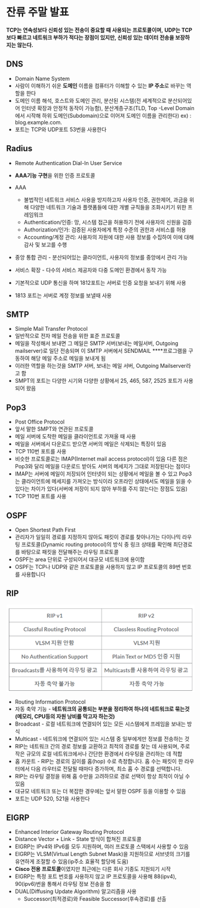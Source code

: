 # 잔류 주말 발표

**TCP는 연속성보다 신뢰성 있는 전송이 중요할 때 사용되는 프로토콜이며,** **UDP는 TCP보다 빠르고 네트워크 부하가 적다는 장점이 있지만, 신뢰성 있는 데이터 전송을 보장하지는 않는다.**

## DNS

- Domain Name System
- 사람이 이해하기 쉬운 **도메인** 이름을 컴퓨터가 이해할 수 있는 **IP 주소**로 바꾸는 역할을 한다
- 도메인 이름 해석, 호스트와 도메인 관리, 분산된 시스템(전 세계적으로 분산되어있어 인터넷 확장과 안정적 동작이 가능함), 분산계층구조(TLD, Top -Level Domain에서 시작해 하위 도메인(Subdomain)으로 이어져 도메인 이름을 관리한다) ex) : blog.example.com.
- 포트는 TCP와 UDP포트 53번을 사용한다

## Radius

- Remote Authentication Dial-In User Service
- **AAA기능 구현**을 위한 인증 프로토콜
- AAA
    - 불법적인 네트워크 서비스 사용을 방지하고자 사용자 인증, 권한제어, 과금을 위해 다양한 네트워크 기술과 플랫폼들에 대한 개별 규칙들을 조화시키기 위한 프레임워크
    - Authentication/인증: 망, 시스템 접근을 허용하기 전에 사용자의 신원을 검증
    - Authorization/인가: 검증된 사용자에게 특정 수준의 권한과 서비스를 허용
    - Accounting/계정 관리: 사용자의 자원에 대한 사용 정보를 수집하여 이에 대해 감사 및 보고를 수행
    
- 중앙 통합 관리 - 분산되어있는 클라이언트, 사용자의 정보를 중앙에서 관리 가능
- 서비스 확장 - 다수의 서비스 제공자와 다중 도메인 환경에서 동작 가능
- 기본적으로 UDP 통신을 하며 1812포트는 서버로 인증 요청을 보내기 위해 사용
- 1813 포트는 서버로 계정 정보를 보낼때 사용

## SMTP

- Simple Mail Transfer Protocol
- 일반적으로 전자 메일 전송을 위한 표준 프로토콜
- 메일을 작성해서 보내면 그 메일은 SMTP 서버(보내는 메일서버, Outgoing mailserver)로 일단 전송되며 이 SMTP 서버에서 SENDMAIL ****프로그램을 구동하여 해당 메일 주소로 메일을 보내게 됨
- 이러한 역할을 하는것을 SMTP 서버, 보내는 메일 서버, Outgoing Mailserver라고 함
- SMPT의 포트는 다양한 시기와 다양한 상황에서 25, 465, 587, 2525 포트가 사용되어 왔음

## Pop3

- Post Office Protocol
- 앞서 말한 SMPT와 연관된 프로토콜
- 메일 서버에 도착한 메일을 클라이언트로 가져올 때 사용
- 메일을 서버에서 다운로드 받으면 서버의 메일은 삭제되는 특징이 있음
- TCP 110번 포트를 사용
- 비슷한 프로토콜로는 IMAP(Internet mail access protocol)이 있음 다른 점은 Pop3와 달리 메일을 다운로드 받아도 서버의 메세지가 그대로 저장된다는 점이다
- IMAP는 서버에 메일이 저장되어 인터넷이 되는 상황에서 메일을 볼 수 있고 Pop3는 클라이언트에 메세지를 가져오는 방식이라 오프라인 상태에서도 메일을 읽을 수 있다는 차이가 있다(서버에 저장이 되지 않아 부하를 주지 않는다는 장점도 있음)
- TCP 110번 포트를 사용

## OSPF

- Open Shortest Path First
- 관리자가 일일히 경로를 지정하지 않아도 패킷이 경로를 찾아나가는 다이나믹 라우팅 프로토콜(Dynamic routing protocol)의 방식 중 링크 상태를 확인해 최단경로를 바탕으로 패킷을 전달해주는 라우팅 프로토콜
- OSPF는 area 단위로 구성되어서 대규모 네트워크에 용이함
- OSPF는 TCP나 UDP와 같은 프로토콜을 사용하지 않고 IP 프로토콜의 89번 번호를 사용합니다

## RIP

<img src="./image/발표1.png" alt="Alt123" width="600">

- Routing Information Protocol
- 자동 축약 기능 - **네트워크의 공통되는 부분을 정리하여 하나의 네트워크로 묶는것(메모리, CPU등의 자원 낭비를 막고자 하는것)**
- Broadcast  - 로컬 네트워크에 연결되어 있는 모든 시스템에게 프레임을 보내는 방식
- Multicast - 네트워크에 연결되어 있는 시스템 중 일부에게만 정보를 전송하는 것
- RIP는 네트워크 간의 경로 정보를 교환하고 최적의 경로를 찾는 데 사용되며, 주로 작은 규모의 로컬 네트워크에서나 간단한 환경에서 라우팅을 관리하는 데 적합
- 홉 카운트 - RIP는 경로의 길이를 홉(hop) 수로 측정합니다. 홉 수는 패킷이 한 라우터에서 다음 라우터로 전달될 때마다 증가하며, 최소 홉 수 경로를 선택합니다.
- RIP는 라우팅 결정을 위해 홉 수만을 고려하므로 경로 선택이 항상 최적이 아닐 수 있음
- 대규모 네트워크 또는 더 복잡한 경우에는 앞서 말한 OSPF 등을 이용할 수 있음
- 포트는 UDP 520, 521을 사용한다

## EIGRP

- Enhanced Interior Gateway Routing Protocol
- Distance Vector + Link - State 방식이 합쳐진 프로토콜
- EIGRP는 IPv4와 IPv6를 모두 지원하며, 여러 프로토콜 스택에서 사용할 수 있음
- EIGRP는 VLSM(Virtual Length Subnet Mask)을 지원하므로 서브넷의 크기를 유연하게 조절할 수 있음(ip주소 효율적 할당에 도움)
- **Cisco 전용 프로토콜**이였지만 최근에는 다른 회사 기종도 지원되기 시작
- EIGRP는 특정 포트 번호를 사용하지 않고 IP 프로토콜을 사용해 88(ipv4), 90(ipv6)번을 통해서 라우팅 정보 전송을 함
- DUAL(Diffusing Update Algorithm) 알고리즘을 사용
    - Successor(최적경로)와 Feasible Successor(후속경로)를 선출